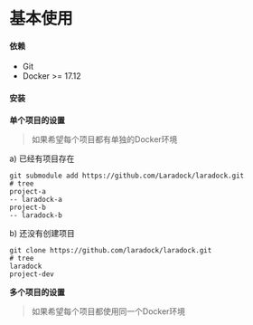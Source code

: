 # 基本使用

#### 依赖

* Git
* Docker &gt;= 17.12

#### 安装

**单个项目的设置**

> 如果希望每个项目都有单独的Docker环境

a\) 已经有项目存在

```
git submodule add https://github.com/Laradock/laradock.git
# tree
project-a
-- laradock-a
project-b
-- laradock-b
```

b\) 还没有创建项目

```
git clone https://github.com/laradock/laradock.git
# tree
laradock
project-dev
```

**多个项目的设置**

> 如果希望每个项目都使用同一个Docker环境



